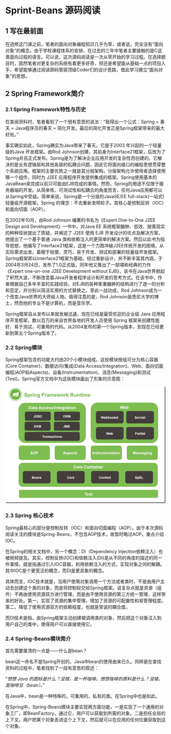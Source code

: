 # Sprint-Beans 源码阅读

## 1 写在最前面

在选修这门课之前，笔者的面向对象编程知识几乎为零，或者说，完全没有“面向对象”的概念。由于学校课程体系的安排，在过去的三年中笔者主要接触的是C这类面向过程的语言。可以说，这次源码阅读是一次从零开始的学习过程。在选择题目时，固然笔者对更复杂的系统有着更多好奇，但还是希望能从基础一点的项目入手，希望能够通过阅读原码管窥顶级Coder们的设计思路，借此学习建立“面向对象”的思想。

## 2 Spring Framework简介

### 2.1 Spring Framework特性与历史

在查阅资料时，笔者看到了一个很有意思的说法：“我得出一个公式：Spring = 春天 = Java程序员的春天 = 简化开发。最后的简化开发正是Spring框架带来的最大好处。”

事实确实如此，Spring确实为Java带来了春天。它是于2003 年兴起的一个轻量级的Java 开发框架。由Rod Johnson创建，其前身为Interface21框架，后改为了Spring并且正式发布。Spring是为了解决企业应用开发的复杂性而创建的。它解决的是业务逻辑层和其他各层的松耦合问题，因此它将面向接口的编程思想贯穿整个系统应用。框架的主要优势之一就是其分层架构，分层架构允许使用者选择使用哪一个组件，同时为 J2EE 应用程序开发提供集成的框架。Spring使用基本的JavaBean来完成以前只可能由EJB完成的事情。然而，Spring的用途不仅限于服务器端的开发。从简单性、可测试性和松耦合的角度而言，任何Java应用都可以从Spring中受益。简单来说，Spring是一个分层的JavaSE/EE full-stack(一站式) 轻量级开源框架。Spring 的理念：不去重新发明轮子。其核心是控制反转（IOC）和面向切面（AOP）。

在2002年10月，由Rod Johnson 编著的书名为《Expert One-to-One J2EE Design and Development》一书中，对Java EE 系统框架臃肿、低效、脱离现实的种种现状提出了质疑，并阐述了 J2EE 使用 EJB 开发设计的优点及解决方案，他提出了一个基于普通 Java 类和依赖注入的更简单的解决方案。然后以此书为指导思想，他编写了interface21框架，这是一个力图冲破J2EE传统开发的困境，从实际需求出发，着眼于轻便、灵巧，易于开发、测试和部署的轻量级开发框架。Spring框架即以interface21框架为基础，经过重新设计，并不断丰富其内涵，于2004年3月24日，发布了1.0正式版。同年他又推出了一部堪称经典的力作《Expert one-on-one J2EE Development without EJB》，该书在Java世界掀起了轩然大波，不断改变着Java开发者程序设计和开发的思考方式。在该书中，作者根据自己多年丰富的实践经验，对EJB的各种笨重臃肿的结构进行了逐一的分析和否定，并分别以简洁实用的方式替换之。至此一战功成，Rod Johnson成为一个改变Java世界的大师级人物。值得注意的是，Rod Johnson是悉尼大学的博士，然而他的专业不是计算机，而是音乐学。

Spring框架自从发布以来就发展迅速，现在已经是最受欢迎的企业级 Java 应用程序开发框架，数以百万的来自世界各地的开发人员使用 Spring 框架来创建性能好、易于测试、可重用的代码。从2004发布的第一个Spring版本，到现在已经更新到第五个Spring版本了。

### 2.2 Spring模块

Spring框架包含的功能大约由20个小模块组成。这些模块按组可分为核心容器(Core Container)、数据访问/集成(Data Access/Integration)、Web、面向切面编程(AOP和Aspects)、设备(Instrumentation)、消息(Messaging)和测试(Test)。Spring官方文档中为这些模块画出了形象的示意图：

![1745215-20200715183321528-138974993](.\1745215-20200715183321528-138974993.png)

### 2.3 Spring 核心技术

Spring最核心的部分是控制反转（IOC）和面向切面编程（AOP）。由于本次源码阅读关注的模块是Spring-Beans，不包含AOP技术，故暂时略过AOP，重点介绍IOC。

在Spring的相关文档中，另一个概念：DI（Dependency Injection依赖注入）也被频频提及。其实，控制反转(IOC)和依赖注入(DI)是从不同的角度的描述的同一件事情，就是指通过引入IOC容器，利用依赖注入的方式，实现对象之间的解耦。其中IOC是个更宽泛的概念，而DI是更具象的概念。

具体而言，IOC技术就是，当用户使用对象调用一个方法或者类时，不是由用户主动去创建这个类的对象，而是将控制权交给Spring框架。说复杂点就是资源（组件）不再由使用资源双方进行管理，而是由不使用资源的第三方统一管理，这样带来的好处。第一，实现了资源的集中管理，增加了资源的可配置性和易管理程度。第二，降低了使用资源双方的依赖程度，也就是常说的耦合度。

而DI技术是指，由Spring框架主动创建被调用类的对象，然后把这个对象注入到用户自己的类中，使得用户可以直接使用它。

### 2.4 Spring-Beans模块简介

首先需要厘清的一点是——什么是bean？

bean这一命名不是Spring开创的，Java中bean的使用由来已久。同样是在查找资料的过程中，笔者找到了一段有意思的叙述：

“*想想 Java 的图标是什么？没错，是一杯咖啡。想想咖啡的原料是什么？没错，是咖啡豆（bean）。*”

在Java中，bean是一种特殊的，可重用的，私有的类。在Spring中也是如此。

在Spring中，Spring-Beans模块主要实现两方面功能，一是实现了一个通用的对象工厂，即BeanFactory，通过它，用户可以获取到所需的对象。二是担任全局的上下文，用户把某个对象丢进这个上下文，然后就可以在应用的任何位置获取到这个对象。